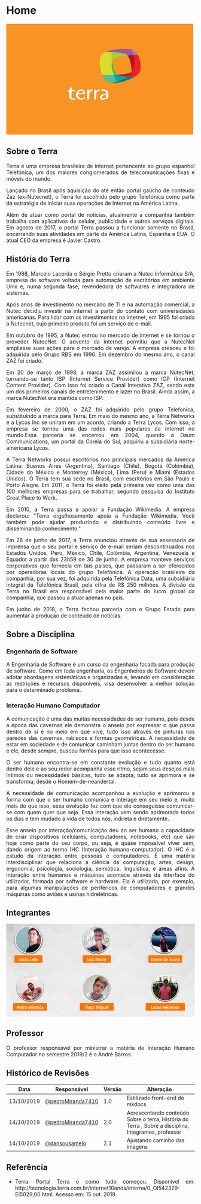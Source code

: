 # Home

![artIcon](./img/terra.gif)

## **Sobre o Terra**
<p align= "justify">Terra é uma empresa brasileira de internet pertencente ao grupo espanhol Telefónica, um dos maiores conglomerados de telecomunicações fixas e móveis do mundo.</p>

<p align= "justify">Lançado no Brasil após aquisição do até então portal gaúcho de conteúdo Zaz (ex-Nutecnet), o Terra foi escolhido pelo grupo Telefónica como parte da estratégia de iniciar suas operações de Internet na América Latina.</p>

<p align= "justify">Além de atuar como portal de notícias, atualmente a companhia também trabalha com aplicativos de celular, publicidade e outros serviços digitais. Em agosto de 2017, o portal Terra passou a funcionar somente no Brasil, encerrando suas atividades em parte da América Latina, Espanha e EUA. O atual CEO da empresa é Javier Castro.</p>

## **História do Terra**

<p align= "justify">Em 1988, Marcelo Lacerda e Sérgio Pretto criaram a Nutec Informática S/A, empresa de software voltada para automação de escritórios em ambiente Unix e, numa segunda fase, revendedora de softwares e integradora de sistemas.</p>

<p align= "justify">Após anos de investimento no mercado de TI e na automação comercial, a Nutec decidiu investir na internet a partir do contato com universidades americanas. Para lidar com os investimentos na internet, em 1995 foi criada a Nutecnet, cujo primeiro produto foi um serviço de e-mail.</p>

<p align= "justify">Em outubro de 1995, a Nutec entrou no mercado de internet e se tornou o provedor NutecNet. O advento da internet permitiu que a NutecNet ampliasse suas ações para o mercado de varejo. A empresa cresceu e foi adquirida pelo Grupo RBS em 1996. Em dezembro do mesmo ano, o canal ZAZ foi criado.</p>

<p align= "justify">Em 20 de março de 1998, a marca ZAZ assimilou a marca NutecNet, tornando-se tanto ISP (Internet Service Provider) como ICP (Internet Content Provider). Com isso foi criado o Canal Interativo ZAZ, sendo este um dos primeiros canais de entretenimento e lazer no Brasil. Ainda assim, a marca NutecNet era mantida como ISP.</p>

<p align= "justify">Em fevereiro de 2000, o ZAZ foi adquirido pelo grupo Telefonica, substituindo a marca para Terra. Em maio do mesmo ano, a Terra Networks e a Lycos Inc se uniram em um acordo, criando a Terra Lycos. Com isso, a empresa se tornou uma das redes mais populares da internet no mundo.Essa parceria se encerrou em 2004, quando a Daum Communications, um portal da Coreia do Sul, adquiriu a subsidiária norte-americana Lycos.</p>

<p align= "justify">A Terra Networks possui escritórios nos principais mercados da América Latina: Buenos Aires (Argentina), Santiago (Chile), Bogotá (Colômbia), Cidade do México e Monterrey (México), Lima (Peru) e Miami (Estados Unidos). O Terra tem sua sede no Brasil, com escritórios em São Paulo e Porto Alegre. Em 2011, o Terra foi eleito pela primeira vez como uma das 100 melhores empresas para se trabalhar, segundo pesquisa do Instituto Great Place to Work.</p>

<p align= "justify">Em 2010, a Terra passa a apoiar a Fundação Wikimedia. A empresa declarou: "Terra orgulhosamente apoia a Fundação Wikimedia. Você também pode ajudar produzindo e distribuindo conteúdo livre e disseminando conhecimento."</p>

<p align= "justify">Em 28 de junho de 2017, a Terra anunciou através de sua assessoria de imprensa que o seu portal e serviço de e-mail seriam descontinuados nos Estados Unidos, Peru, México, Chile, Colômbia, Argentina, Venezuela e Equador a partir das 23h59 de 30 de junho. A empresa manteve serviços corporativos que fornecia em tais países, que passaram a ser oferecidos por operadoras locais do grupo Telefónica. A operação brasileira da companhia, por sua vez, foi adquirida pela Telefônica Data, uma subsidiária integral da Telefônica Brasil, pela cifra de R$ 250 milhões. A divisão da Terra no Brasil era responsável pela maior parte do lucro global da companhia, que passou a atuar apenas no país.</p>

<p align= "justify">Em junho de 2018, o Terra fechou parceria com o Grupo Estado para aumentar a produção de conteúdo de notícias.</p>

## **Sobre a Disciplina**

### **Engenharia de Software**
<p align= "justify"> A Engenharia de Software é um curso da engenharia focada para produção de software. Como em toda engenharia, os Engenheiros de Software devem adotar abordagens sistemáticas e organizadas e, levando em consideração as restrições e recursos disponíveis, visa desenvolver a melhor solução para o determinado problema.</p>

### **Interação Humano Computador**

<p align= "justify">A comunicação é uma das muitas necessidades do ser humano, pois desde a época das cavernas ele demonstra o anseio por expressar o que passa dentro de si e no meio em que vive, tudo isso através de pinturas nas paredes das cavernas, rabiscos e formas geométricas. A necessidade de estar em sociedade e de comunicar caminham juntas dentro do ser humano e ele, desde sempre, buscou formas para que isso acontecesse.</p>

<p align= "justify">O ser humano encontra-se em constante evolução e tudo quanto está dentro dele e ao seu redor acompanha esse ritmo, sejam seus desejos mais íntimos ou necessidades básicas, tudo se adapta, tudo se aprimora e se transforma, desde o Homem-de-neandertal.</p>

<p align= "justify">A necessidade de comunicação acompanhou a evolução e aprimorou a forma com que o ser humano comunica e interage em seu meio e, muito mais do que isso, essa evolução fez com que ele conseguisse comunicar-se com quem quer que seja. Essa interação vem sendo aprimorada todos os dias e tem mudado a vida de todos nós, indireta e diretamente.</p>

<p align= "justify">Esse anseio por interação/comunicação deu ao ser humano a capacidade de criar dispositivos (celulares, computadores, notebooks, etc) que são hoje como parte do seu corpo, ou seja, é quase impossível viver sem, dando origem ao termo IHC (Interação humano-computador). O IHC é o estudo da interação entre pessoas e computadores. É uma matéria interdisciplinar que relaciona a ciência da computação, artes, design, ergonomia, psicologia, sociologia, semiótica, linguística, e áreas afins. A interação entre humanos e máquinas acontece através da interface do utilizador, formada por software e hardware. Ela é utilizada, por exemplo, para algumas manipulações de periféricos de computadores e grandes máquinas como aviões e usinas hidrelétricas.</p>

## **Integrantes**

![artIcon](./img/colaborators.png)

## **Professor**

<p align= "justify">O professor responsável por ministrar a matéria de Interação Humano Computador no semestre 2019/2 é o André Barros.</p>

## **Histórico de Revisões**

Data | Responsável | Versão | Alteração 
---- | ----------- | ------ | ---------
13/10/2019 | [@pedroMiranda7410](http://github.com/pedroMiranda7410) | 1.0 | Estilizado front-end do mkdocs |
14/10/2019 | [@pedroMiranda7410](http://github.com/pedroMiranda7410) | 2.0 | Acrescentando conteúdo Sobre o terra, História do Terra , Sobre a disciplina, Integrantes, professor |
14/10/2019 | [@dansousamelo](http://github.com/dansousamelo) | 2.1 | Ajustando caminho das imagens |

## **Referência**
* <p align= "justify"> Terra. Portal Terra e como tudo começou. Disponível em: http://tecnologia.terra.com.br/internet10anos/interna/0,,OI542329-EI5029,00.html. Acesso em: 15 out. 2019.</p>
